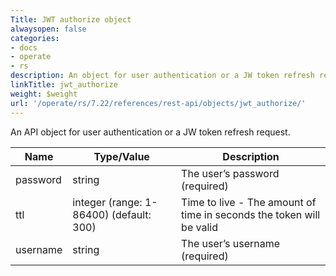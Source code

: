 ```yaml
---
Title: JWT authorize object
alwaysopen: false
categories:
- docs
- operate
- rs
description: An object for user authentication or a JW token refresh request
linkTitle: jwt_authorize
weight: $weight
url: '/operate/rs/7.22/references/rest-api/objects/jwt_authorize/'
---
```


An API object for user authentication or a JW token refresh request.

| Name | Type/Value | Description |
|------|------------|-------------|
| password | string | The user’s password (required) |
| ttl | integer (range: 1-86400) (default: 300) | Time to live - The amount of time in seconds the token will be valid |
| username | string | The user’s username (required) |
